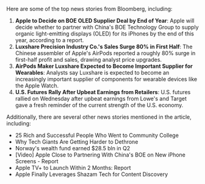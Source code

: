 Here are some of the top news stories from Bloomberg, including:

1. **Apple to Decide on BOE OLED Supplier Deal by End of Year**: Apple will decide whether to partner with China's BOE Technology Group to supply organic light-emitting displays (OLED) for its iPhones by the end of this year, according to a report.
2. **Luxshare Precision Industry Co.'s Sales Surge 80% in First Half**: The Chinese assembler of Apple's AirPods reported a roughly 80% surge in first-half profit and sales, drawing analyst price upgrades.
3. **AirPods Maker Luxshare Expected to Become Important Supplier for Wearables**: Analysts say Luxshare is expected to become an increasingly important supplier of components for wearable devices like the Apple Watch.
4. **U.S. Futures Rally After Upbeat Earnings from Retailers**: U.S. futures rallied on Wednesday after upbeat earnings from Lowe's and Target gave a fresh reminder of the current strength of the U.S. economy.

Additionally, there are several other news stories mentioned in the article, including:

* 25 Rich and Successful People Who Went to Community College
* Why Tech Giants Are Getting Harder to Dethrone
* Norway's wealth fund earned $28.5 bln in Q2
* [Video] Apple Close to Partnering With China's BOE on New iPhone Screens - Report
* Apple TV+ to Launch Within 2 Months: Report
* Apple Finally Leverages Shazam Tech for Content Discovery